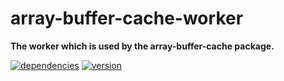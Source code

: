 # array-buffer-cache-worker

**The worker which is used by the array-buffer-cache package.**

[![dependencies](https://img.shields.io/david/chrisguttandin/array-buffer-cache-worker.svg?style=flat-square)](https://www.npmjs.com/package/array-buffer-cache-worker)
[![version](https://img.shields.io/npm/v/array-buffer-cache-worker.svg?style=flat-square)](https://www.npmjs.com/package/array-buffer-cache-worker)
